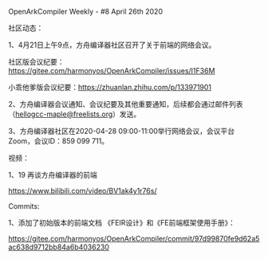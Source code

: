 OpenArkCompiler Weekly - #8 April 26th 2020

社区动态：

1、4月21日上午9点，方舟编译器社区召开了关于前端的网络会议。

社区版会议纪要：https://gitee.com/harmonyos/OpenArkCompiler/issues/I1F36M

小乖他爹版会议纪要：https://zhuanlan.zhihu.com/p/133971901

2、方舟编译器会议通知、会议纪要及其他重要通知，后续都会通过邮件列表（hellogcc-maple@freelists.org）发送。

3、方舟编译器社区在2020-04-28 09:00-11:00举行网络会议，会议平台Zoom，会议ID：859 099 711。

视频：

1、19 再谈方舟编译器的前端

https://www.bilibili.com/video/BV1ak4y1r76s/

Commits:

1、添加了初始版本的前端文档 《FEIR设计》和《FE前端框架使用手册》：

https://gitee.com/harmonyos/OpenArkCompiler/commit/97d99870fe9d62a5ac638d9712bb84a6b4036230
